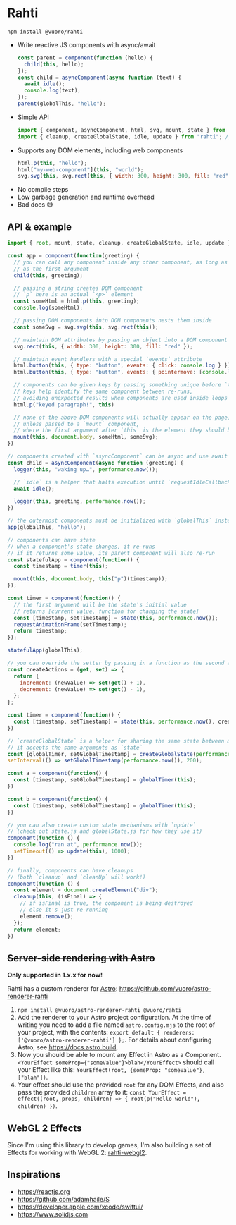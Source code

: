 # Rahti

`npm install @vuoro/rahti`

- Write reactive JS components with async/await
  ```js
  const parent = component(function (hello) {
    child(this, hello);
  });
  const child = asyncComponent(async function (text) {
    await idle();
    console.log(text);
  });
  parent(globalThis, "hello");
  ```
- Simple API
  ```js
  import { component, asyncComponent, html, svg, mount, state } from "rahti"; // for most use cases
  import { cleanup, createGlobalState, idle, update } from "rahti"; // for advanced usage
  ```
- Supports any DOM elements, including web components
  ```js
  html.p(this, "hello");
  html["my-web-component"](this, "world");
  svg.svg(this, svg.rect(this, { width: 300, height: 300, fill: "red" }));
  ```
- No compile steps
- Low garbage generation and runtime overhead
- Bad docs 😅

## API & example

```js
import { root, mount, state, cleanup, createGlobalState, idle, update } from "rahti";

const app = component(function(greeting) {
  // you can call any component inside any other component, as long as you pass `this`
  // as the first argument
  child(this, greeting);

  // passing a string creates DOM component
  // `p` here is an actual `<p>` element
  const someHtml = html.p(this, greeting);
  console.log(someHtml);

  // passing DOM components into DOM components nests them inside
  const someSvg = svg.svg(this, svg.rect(this));

  // maintain DOM attributes by passing an object into a DOM component
  svg.rect(this, { width: 300, height: 300, fill: "red" });

  // maintain event handlers with a special `events` attribute
  html.button(this, { type: "button", events: { click: console.log } });
  html.button(this, { type: "button", events: { pointermove: [console.log, { passive: true }] } });

  // components can be given keys by passing something unique before `this`
  // keys help identify the same component between re-runs,
  // avoiding unexpected results when components are used inside loops or conditionals
  html.p("keyed paragraph!", this)

  // none of the above DOM components will actually appear on the page,
  // unless passed to a `mount` component,
  // where the first argument after `this` is the element they should be prepended into
  mount(this, document.body, someHtml, someSvg);
})

// components created with `asyncComponent` can be async and use await freely
const child = asyncComponent(async function (greeting) {
  logger(this, "waking up…", performance.now());

  // `idle` is a helper that halts execution until `requestIdleCallback`
  await idle();

  logger(this, greeting, performance.now());
})

// the outermost components must be initialized with `globalThis` instead of `this`
app(globalThis, "hello");

// components can have state
// when a component's state changes, it re-runs
// if it returns some value, its parent component will also re-run
const statefulApp = component(function() {
  const timestamp = timer(this);

  mount(this, document.body, this("p")(timestamp));
});

const timer = component(function() {
  // the first argument will be the state's initial value
  // returns [current value, function for changing the state]
  const [timestamp, setTimestamp] = state(this, performance.now());
  requestAnimationFrame(setTimestamp);
  return timestamp;
});

statefulApp(globalThis);

// you can override the setter by passing in a function as the second argument
const createActions = (get, set) => {
  return {
    increment: (newValue) => set(get() + 1),
    decrement: (newValue) => set(get() - 1),
  };
};

const timer = component(function() {
  const [timestamp, setTimestamp] = state(this, performance.now(), createActions);
})

// `createGlobalState` is a helper for sharing the same state between multiple components
// it accepts the same arguments as `state`
const [globalTimer, setGlobalTimestamp] = createGlobalState(performance.now());
setInterval(() => setGlobalTimestamp(performance.now()), 200);

const a = component(function() {
  const [timestamp, setGlobalTimestamp] = globalTimer(this);
})

const b = component(function() {
  const [timestamp, setGlobalTimestamp] = globalTimer(this);
})

// you can also create custom state mechanisms with `update`
// (check out state.js and globalState.js for how they use it)
component(function () {
  console.log("ran at", performance.now());
  setTimeout(() => update(this), 1000);
})

// finally, components can have cleanups
// (both `cleanup` and `cleanUp` will work!)
component(function () {
  const element = document.createElement("div");
  cleanup(this, (isFinal) => {
    // if isFinal is true, the component is being destroyed
    // else it's just re-running
    element.remove();
  });
  return element;
})
```

## ~~Server-side rendering with Astro~~

**Only supported in 1.x.x for now!**

Rahti has a custom renderer for [Astro](https://astro.build): https://github.com/vuoro/astro-renderer-rahti

1. `npm install @vuoro/astro-renderer-rahti @vuoro/rahti`
2. Add the renderer to your Astro project configuration. At the time of writing you need to add a file named `astro.config.mjs` to the root of your project, with the contents: `export default { renderers: ['@vuoro/astro-renderer-rahti'] };`. For details about configuring Astro, see <https://docs.astro.build>.
3. Now you should be able to mount any Effect in Astro as a Component. `<YourEffect someProp={"someValue"}>blah</YourEffect>` should call your Effect like this: `YourEffect(root, {someProp: "someValue"}, ["blah"])`.
4. Your effect should use the provided `root` for any DOM Effects, and also pass the provided `children` array to it: `const YourEffect = effect((root, props, children) => { root(p("Hello world"), children) })`.

## WebGL 2 Effects

Since I'm using this library to develop games, I'm also building a set of Effects for working with WebGL 2: [rahti-webgl2](https://github.com/vuoro/rahti-webgl2).

## Inspirations

- <https://reactjs.org>
- <https://github.com/adamhaile/S>
- <https://developer.apple.com/xcode/swiftui/>
- <https://www.solidjs.com>
